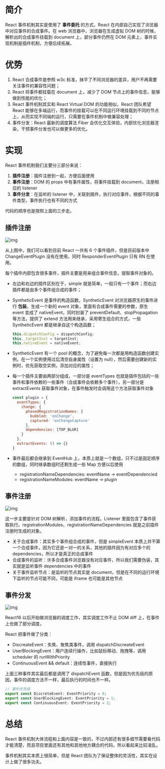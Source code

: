 # 简介

React 事件机制其实是使用了 **事件委托** 的方式，React 在内部自己实现了浏览器中对应事件的合成事件。在 web 浏览器中，浏览器在生成虚拟 DOM 树的时候，解析出的合成事件挂载到 document 上，部分事件仍然在 DOM 元素上，事件实现机制是插件机制，方便后续拓展。



# 优势

1.  React 合成事件是参照 w3c 标准，抹平了不同浏览器的差异，用户不再需要关注事件的兼容性问题；
2.  React 将事件都挂载在 document 上，减少了 DOM 节点上的事件信息，能够做到性能的优化；
3.  React 事件机制其实和 React Virtual DOM 的功能相似，React 团队希望 React 能够在多端运行，而事件的挂载可以在不同运行环境挂载到不同的节点上，从而实现不同端的运行，只需要在事件机制中做兼容处理；
4.  事件分发：React 最新的调度算法 Fiber 会优化交互体验，内部优化浏览器渲染，干预事件分发也可以做更多的优化。



# 实现

React 事件机制我们主要分三部分来说：

1.  **插件注册**：插件注册到一起，方便后面使用
2.  **事件注册**：DOM 的 props 中有事件属性，将事件挂载到 document，注册相应的 listener
3.  **事件分发**：在监听的 listener 中，关联到插件，执行对应事件，根据不同的事件类型，事件执行也有不同的方式

代码的顺序也是按照上面的三步走。

## 插件注册

![img](https://user-gold-cdn.xitu.io/2020/7/2/1730fdaad30d69f1?imageslim)

从上图中，我们可以看到目前 React 一共有 6 个事件插件，但是目前版本中 ChangeEventPlugin 没有在使用，同时 ResponderEventPlugin 只有 RN 在使用。

每个插件内部包含很多事件，插件主要是用来组合事件信息，提取事件对象的。

*   左边和右边的插件区别在于，simple 就是简单，一般只有一个事件；而右边插件都是由多个事件组合成的事件；

*   SyntheticEvent 是事件的构造函数，SyntheticEvent 对浏览器原生的事件进行 **包装**，生成一个新的 event 对象，里面有合成事件需要的参数，原生 event 变成了 nativeEvent，同时封装了 preventDefault、stopPropagation 等方法，提供了 extend 方法用来继承，采用寄生组合的方式，一些 SyntheticEvent 都是继承自这个构造函数；

    ```js
    this.dispatchConfig = dispatchConfig;
    this._targetInst = targetInst;
    this.nativeEvent = nativeEvent;
    ```

*   SyntheticEvent 有一个 pool 的概念，为了避免每一次都是用构造函数创建实例，在一个实例使用过后清空自身属性（设置为 null），然后需要创建新的实例时，优先获取空实例，添加对应的属性；

*   每一个插件主要由两部分组成，一部分是 eventTypes 也就是插件包括的一些事件和事件依赖的一些事件（合成事件会依赖多个事件），另一部分是 extractEvents 获取事件对象，在事件触发时会调用这个方法获取事件对象

    ```js
    const plugin = {
      eventTypes: {
        change: {
          phasedRegistrationNames: {
            bubbled: 'onChange',
            captured: 'onChangeCapture'
          },
          dependencies: [TOP_BLUR]
        }
      },
      extractEvents: () => {}
    }
    ```

*   事件最后都会继承到 EventHub 上，本质上就是一个数组，只不过是固定顺序的数组，同时继承数组时还剩生成一些 Map 方便以后使用

    *   registrationNameDependencies: eventName -> eventDependencied
    *   registrationNameModules: eventName -> plugin

## 事件注册

![img](https://user-gold-cdn.xitu.io/2020/7/2/1730fdb22f10d7d5?imageslim)

这一步主要是针对 DOM 树解析，添加事件的流程。Listener 里面包含了事件获取执行。registrationModules、registrationNameDependencies 就是之前插件注册时生成的对象。

*   关于合成事件：其实多个事件组合成的事件，但是 simpleEvent 本质上并不算一个合成事件，因为它还是一对一的关系，其他的插件因为有对应多个的 dependencies，所以才是真正的合成事件
*   合成事件的监听：许多合成事件浏览器没有对应事件，所以我们需要伪装，其实就是监听事件 dependencies 中的事件
*   关于事件监听节点：是监听的节点其实是 document，但是在不同的运行环境下监听的节点可能不同，可能是 iframe 也可能是其他节点

## 事件分发

![img](https://user-gold-cdn.xitu.io/2020/7/2/1730fdaf8bf23453?imageslim)

React16 以后开始做浏览器的调度工作，其实调度工作不止 DOM diff 上，在事件上也做了部分调度。

React 把事件做了分类：

*   DiscreateEvent：失焦、聚焦类事件，调用 dispatchDiscreateEvent
*   UserBlockingEvent：用户连续行操作，比如鼠标移动、拖拽等，调用 scheduler 的 runWithPriority
*   ContinuousEvent && default：连续性事件，直接执行

上面三种事件其实最后都是调用了 dispatchEvent 函数，但是因为优先级的原因，事件的调度方法不一样，最后执行的时间也不一样。

```js
// 事件优先级
export const DiscreteEvent: EventPriority = 0;
export const UserBlockingEvent: EventPriority = 1;
export const ContinuousEvent: EventPriority = 2;
```



# 总结

React 事件机制大体流程和上面内容是一致的，不过内部还有很多细节需要看代码才能清楚，而且项目里面还有其他和其他地方耦合的代码，所以看起来比较凌乱。

事件机制其实本质上很简单，但是 React 团队为了保证整体的灵活性，其实在设计上做了很多功夫。